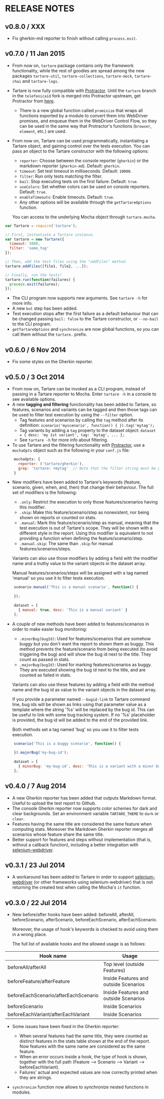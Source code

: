 # RELEASE NOTES

## v0.8.0 / XXX
* Fix gherkin-md reporter to finish without calling `process.exit`.

## v0.7.0 / 11 Jan 2015
* From now on, `tartare` package contains only the framework functionality, while the rest of goodies are spread among 
  the new packages `tartare-util`, `tartare-collections`, `tartare-mock`, `tartare-chai` and `tartare-logs`.
* Tartare is now fully compatible with [Protractor](http://angular.github.io/protractor). Until the `tartare` branch 
  in the `telefonicaid` fork is merged into Protractor upstream, get Protractor from 
  [here](https://github.com/telefonicaid/protractor/tree/tartare).
  - There is a new global function called `promisize` that wraps all functions exported by a module to convert them
    into WebDriver promises, and enqueue them in the WebDriver Control Flow, so they can be used in the same way
    that Protractor's functions (`browser`, `element`, etc.) are used.
* From now on, Tartare can be used programmatically, instantiating a Tartare object, and gaining control over the
  tests execution.
  You can pass an object to the Tartare constructor with the following options:
  - `reporter`: Choose between the console reporter (`gherkin`) or the markdown reporter (`gherkin-md`). 
    Default: `gherkin`.
  - `timeout`: Set test timeout in milliseconds. Default: `10000`.
  - `filter`: Run only tests matching the filter.
  - `bail`: Stop executing tests on the first failure: Default: `true`.
  - `useColors`: Set whether colors can be used on console reporters. Default: `true`.
  - `enableTimeouts`: Enable timeouts. Default: `true`.
  - Any other options will be available through the `getTartareOptions` function.
  
  You can access to the underlying Mocha object through `tartare.mocha`.
  
  
```javascript
var Tartare = require('tartare');

// First, instantiate a Tartare instance.
var tartare = new Tartare({
  timeout: 5000,
  filter: 'some_tag'
});

// Then, add the test files using the "addFiles" method.
tartare.addFiles([file1, file2, ...]);

// Finally, run the tests!
tartare.run(function(failures) {
  process.exit(failures);
});
```

* The CLI program now supports new arguments. See `tartare -h` for more info.
* A new `but` step has been added.
* Test execution stops after the first failure as a default behaviour that can be changed passing `bail: false` to the
  Tartare constructor, or `--no-bail` to the CLI program.
* `getTartareOptions` and `synchronize` are now global functions, so you can call them without the `tartare.` prefix.

## v0.6.0 / 6 Nov 2014
* Fix some styles on the Gherkin reporter.

## v0.5.0 / 3 Oct 2014
* From now on, Tartare can be invoked as a CLI program, instead of passing in a Tartare reporter to Mocha.
  Enter `tartare -h` in a console to see available options.
* A  new **tagging and filtering** functionality has been added to Tartare, so features, scenarios and variants
  can be tagged
  and then those tags can be used to filter test execution by using the `--filter` option.
    - Tag features and scenarios by calling the `tag` method after its definition:
      `scenario('myscenario', function() { }).tag('mytag');`
    - Tag variants by adding a `tag` property to the dataset object:
      `dataset = { desc: 'my 1st variant', tag: 'mytag', ... };`
    - See `tartare -h` for more info about filtering.
* To use Tartare and the filtering functionality with [Protractor](http://angular.github.io/protractor), 
  use a `mochaOpts` object such as the following in your `conf.js` file:
  
```javascript
    mochaOpts: { 
      reporter: ('tartare/gherkin'), 
      grep: 'tartare: +mytag'  // Note that the filter string must be prefixed by 'tartare: '
    }
```

* New modifiers have been added to Tartare's keywords (feature, scenario, given, when, and, then) 
  that change their behaviour.
  The full set of modifiers is the following:
    - `.only`: Restrict the execution to only those features/scenarios having this modifier. 
    - `.skip`: Make this feature/scenario/step as nonexistent, nor being shown on reports or counted on stats.
    - `.manual`: Mark this feature/scenario/step as manual, meaning that the test execution is out of Tartare's scope. 
      They will be shown with a different style in the report.
      Using this modifier is equivalent to not providing a function when defining the feature/scenario/step.
    - `.manual.skip`: The same than `.skip` for manual features/scenarios/steps.

  Variants can also use those modifiers by adding a field with the modifier name and a truthy value
  to the variant objects in the dataset array.

  Manual features/scenarios/steps will be assigned with a tag named 'manual' so you use it to filter tests execution.

```javascript
    scenario.manual('This is a manual scenario', function() {
    
    });
  
    dataset = [
      { manual: true, desc: 'This is a manual variant' } 
    ];
```
     
 * A couple of new methods have been added to features/scenarios in order to make easier bug monitoring:
     - `.minorBug(bugId)`: Used for features/scenarios that are somehow buggy but you don't want the report
       to shown them as buggy. This method prevents the feature/scenario from being executed
       (to avoid triggering the bug) and will show the bug id next to the title. They count as passed in stats.
     - `.majorBug(bugId)`: Used for marking features/scenarios as buggy. They are executed showing the bug id next
       to the title, and are counted as failed in stats. 
      
   Variants can also use these features by adding a field with the method name and the bug id as value
   to the variant objects in the dataset array. 
   
   If you provide a parameter named `--bugid-link` to Tartare command line, bug ids will be shown as links using
   that parameter value as a template where the string '%s' will be replaced by the bug id. This can be useful
   to link with some bug tracking system. If no '%s' placeholder is provided, the bug id will be added to the end
   of the provided link.
   
   Both methods set a tag named 'bug' so you use it to filter tests execution.
      
```javascript
    scenario('This is a buggy scenario', function() {
    
    }).majorBug('my-bug-id');
  
    dataset = [
      { minorBug: 'my-bug-id', desc: 'This is a variant with a minor bug' } 
    ];
```

## v0.4.0 / 7 Aug 2014
* A new Gherkin reporter has been added that outputs Markdown format. Useful to upload the test report to Github.
* The console Gherkin reporter now supports color schemes for dark and clear backgrounds.
  Set an environment variable `TARTARE_THEME` to `dark` or `clear`.
* Features having the same title are considered the same feature when computing stats.
  Moreover the Markdown Gherkin reporter merges all scenarios whose feature share the same title.
* Better support for features and steps without implementation (that is, without a callback function),
  including a better integration with [selenium-webdriver](https://www.npmjs.org/package/selenium-webdriver).

## v0.3.1 / 23 Jul 2014
* A workaround has been added to Tartare in order to support
  [selenium-webdriver](https://www.npmjs.org/package/selenium-webdriver) (or other frameworks using selenium-webdriver)
  that is not returning the created test when calling the Mocha's `it` function.

## v0.3.0 / 22 Jul 2014
* New before/after hooks have been added: beforeAll, afterAll, beforeScenario, afterScenario, beforeEachScenario,
  afterEachScenario.

  Moreover, the usage of hook's keywords is checked to avoid using them in a wrong place.

  The full list of available hooks and the allowed usage is as follows:

| Hook name                            | Usage                                 |
|--------------------------------------|---------------------------------------|
| beforeAll/afterAll                   | Top level (outside Features)          |
| beforeFeature/afterFeature           | Inside Features and outside Scenarios |
| beforeEachScenario/afterEachScenario | Inside Features and outside Scenarios |
| beforeScenario                       | Inside Scenarios                      |
| beforeEachVariant/afterEachVariant   | Inside Scenarios                      |


* Some issues have been fixed in the Gherkin reporter:
  - When several features had the same title, they were counted as distinct features in the stats table shown
    at the end of the report. Now features with the same name are considered as the same feature.
  - When an error occurs inside a hook, the type of hook is shown, together with the full path
    (Feature --> Scenario --> Variant --> beforeEachVariant).
  - Failures' actual and expected values are now correctly printed when they are strings.

* `synchronize` function now allows to synchronize nested functions in modules.
